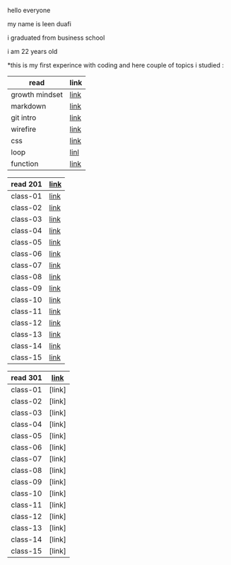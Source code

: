 
hello everyone

my name is leen duafi

i graduated from business school 

i am 22 years old 

*this is my first experince with coding and here couple of topics i studied :

| read        | link        |
| ----------- | ----------- |
| growth mindset    | [link](102/read1.md)    |
| markdown  |[link](102/reading.md)     |
|      git intro     |      [link](102/read2.md)     |
|wirefire|[link](102/read3a.md)|
|css|[link](102/read3b.md)|
|loop|[linl](102/read5.md)|
|function|[link](102/read6.md)|












| read  201   | [link](201/class201.md)   |
| ----------- | --------------------- |
| class-01    | [link](201/class01.md)    |
| class-02    | [link](201/class02.md)    |
| class-03    | [link](201/class03.md)    |
| class-04    | [link](201/class04.md)    |
| class-05    | [link](201/class05.md)    |
| class-06    | [link](201/class06.md)    |
| class-07    | [link](201/class07.md)    |
|  class-08   | [link](201/class08.md)    |
|  class-09   | [link](201/class09.md)    |
|  class-10   | [link](201/class10.md)    |
|  class-11   | [link](201/class11.md)    |
| class-12    | [link](201/class12.md)    |
|  class-13   | [link](201/class13.md)    |
|  class-14   | [link](201/class14a.md)    |
|  class-15   | [link](201/class14b.md)    |

















| read  301   | [link](class301.md)   |
| ----------- | --------------------- |
| class-01    | [link]                |
| class-02    | [link]   |
| class-03    | [link]   |
| class-04    | [link]   |
| class-05    | [link]  |
| class-06    | [link]  |
| class-07    | [link]  |
|  class-08   | [link]  |
|  class-09   | [link]  |
|  class-10   | [link]  |
|  class-11   | [link]  |
| class-12    | [link]  |
|  class-13   | [link]  |
|  class-14   | [link]   |
|  class-15   | [link]   |